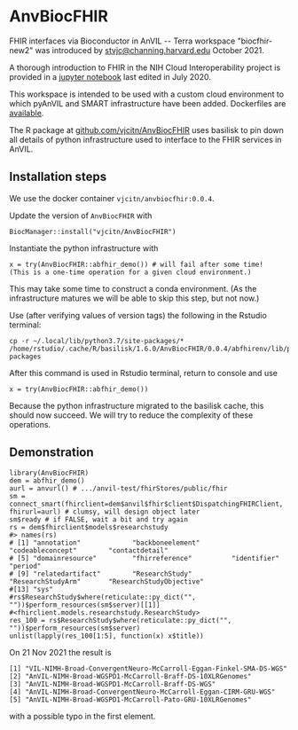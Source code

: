 # AnvBiocFHIR

FHIR interfaces via Bioconductor in AnVIL -- Terra workspace "biocfhir-new2" was introduced by stvjc@channing.harvard.edu October 2021.

A thorough introduction to FHIR in the NIH Cloud Interoperability project is provided in 
a [jupyter notebook](https://github.com/NIH-NCPI/fhir-101/blob/master/FHIR%20101%20-%20Practical%20Guide.ipynb) last edited in July 2020.

This workspace is intended to be used with a custom cloud environment to which pyAnVIL and SMART infrastructure have been added.
Dockerfiles are [available](https://github.com/vjcitn/AnvBiocFHIR/tree/main/Dockerfiles).

The R package at [github.com/vjcitn/AnvBiocFHIR](https://github.com/vjcitn/AnvBiocFHIR) uses basilisk
to pin down all details of python infrastructure used to interface to the FHIR services in AnVIL.

## Installation steps

We use the docker container `vjcitn/anvbiocfhir:0.0.4`.

Update the version of `AnvBiocFHIR` with

```
BiocManager::install("vjcitn/AnvBiocFHIR")
```

Instantiate the python infrastructure with
```
x = try(AnvBiocFHIR::abfhir_demo()) # will fail after some time!  (This is a one-time operation for a given cloud environment.)
```
This may take some time to construct a conda environment.  (As the infrastructure matures we will be able to skip this step, but not now.)

Use (after verifying values of version tags)  the following in the Rstudio terminal:
```
cp -r ~/.local/lib/python3.7/site-packages/* /home/rstudio/.cache/R/basilisk/1.6.0/AnvBiocFHIR/0.0.4/abfhirenv/lib/python3.7/site-packages
```

After this command is used in Rstudio terminal, return to console and use
```
x = try(AnvBiocFHIR::abfhir_demo())
```
Because the python infrastructure migrated to the basilisk cache, this should now succeed.  We will try to reduce the complexity
of these operations.


## Demonstration

```
library(AnvBiocFHIR)
dem = abfhir_demo()
aurl = anvurl() # .../anvil-test/fhirStores/public/fhir
sm = connect_smart(fhirclient=dem$anvil$fhir$client$DispatchingFHIRClient, fhirurl=aurl) # clumsy, will design object later
sm$ready # if FALSE, wait a bit and try again
rs = dem$fhirclient$models$researchstudy
#> names(rs)
# [1] "annotation"             "backboneelement"        "codeableconcept"        "contactdetail"         
# [5] "domainresource"         "fhirreference"          "identifier"             "period"                
# [9] "relatedartifact"        "ResearchStudy"          "ResearchStudyArm"       "ResearchStudyObjective"
#[13] "sys"                   
#rs$ResearchStudy$where(reticulate::py_dict("", ""))$perform_resources(sm$server)[[1]]
#<fhirclient.models.researchstudy.ResearchStudy>
res_100 = rs$ResearchStudy$where(reticulate::py_dict("", ""))$perform_resources(sm$server)
unlist(lapply(res_100[1:5], function(x) x$title))
```

On 21 Nov 2021 the result is
```
[1] "VIL-NIMH-Broad-ConvergentNeuro-McCarroll-Eggan-Finkel-SMA-DS-WGS"
[2] "AnVIL-NIMH-Broad-WGSPD1-McCarroll-Braff-DS-10XLRGenomes"         
[3] "AnVIL-NIMH-Broad-WGSPD1-McCarroll-Braff-DS-WGS"                  
[4] "AnVIL-NIMH-Broad-ConvergentNeuro-McCarroll-Eggan-CIRM-GRU-WGS"   
[5] "AnVIL-NIMH-Broad-WGSPD1-McCarroll-Pato-GRU-10XLRGenomes"
```
with a possible typo in the first element.
